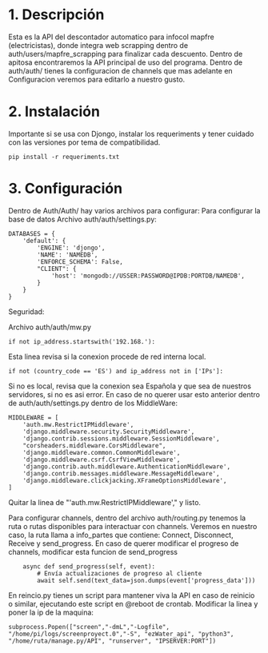  # 1. **Descripción**

Esta es la API del descontador automatico para infocol mapfre (electricistas), donde integra web scrapping dentro de auth/users/mapfre_scrapping para finalizar cada descuento. Dentro de apitosa encontraremos la API principal de uso del programa.
Dentro de auth/auth/ tienes la configuracion de channels que mas adelante en Configuracion veremos para editarlo a nuestro gusto.
 
 # 2. **Instalación**

 Importante si se usa con Djongo, instalar los requeriments y tener cuidado con las versiones por tema de compatibilidad.
 
 ```
pip install -r requeriments.txt
```
# 3. **Configuración**
Dentro de Auth/Auth/ hay varios archivos para configurar:
Para configurar la base de datos
Archivo auth/auth/settings.py:
```
DATABASES = {
    'default': {
        'ENGINE': 'djongo',
        'NAME': 'NAMEDB',
        'ENFORCE_SCHEMA': False,
        "CLIENT": {
            'host': 'mongodb://USSER:PASSWORD@IPDB:PORTDB/NAMEDB',
        }
    }
}

```

Seguridad:

Archivo auth/auth/mw.py
```
if not ip_address.startswith('192.168.'):
```
Esta linea revisa si la conexion procede de red interna local.

```
if not (country_code == 'ES') and ip_address not in ['IPs']:
```
Si no es local, revisa que la conexion sea Española y que sea de nuestros servidores, si no es asi error.
En caso de no querer usar esto anterior dentro de auth/auth/settings.py dentro de los MiddleWare:
```
MIDDLEWARE = [
    'auth.mw.RestrictIPMiddleware',
    'django.middleware.security.SecurityMiddleware',
    'django.contrib.sessions.middleware.SessionMiddleware',
    "corsheaders.middleware.CorsMiddleware",
    'django.middleware.common.CommonMiddleware',
    'django.middleware.csrf.CsrfViewMiddleware',
    'django.contrib.auth.middleware.AuthenticationMiddleware',
    'django.contrib.messages.middleware.MessageMiddleware',
    'django.middleware.clickjacking.XFrameOptionsMiddleware',
]
```
Quitar la linea de "'auth.mw.RestrictIPMiddleware'," y listo.

Para configurar channels, dentro del archivo auth/routing.py tenemos la ruta o rutas disponibles para interactuar con channels. Veremos en nuestro caso, la ruta llama a info_partes que contiene:
Connect, Disconnect, Receive y send_progress. En caso de querer modificar el progreso de channels, modificar esta funcion de send_progress
```
    async def send_progress(self, event):
        # Envía actualizaciones de progreso al cliente
        await self.send(text_data=json.dumps(event['progress_data']))
```

En reincio.py tienes un script para mantener viva la API en caso de reinicio o similar, ejecutando este script en @reboot de crontab.
Modificar la linea y poner la ip de la maquina:
```
subprocess.Popen(["screen","-dmL","-Logfile", "/home/pi/logs/screenproyect.0","-S", "ezWater_api", "python3", "/home/ruta/manage.py/API", "runserver", "IPSERVER:PORT"])
```
